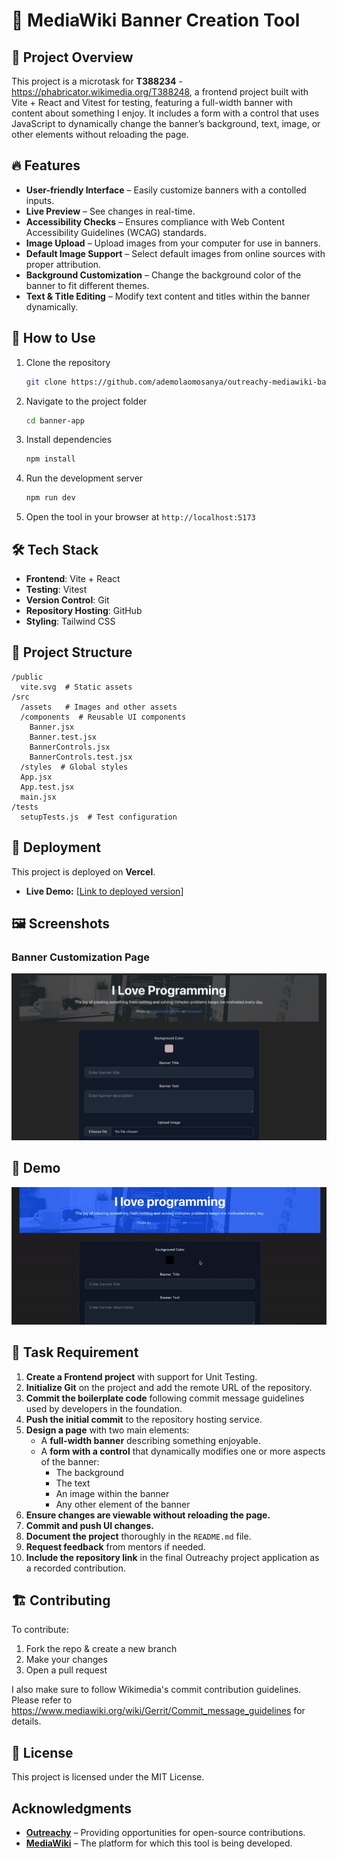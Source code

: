 # 📌 MediaWiki Banner Creation Tool

## 🚀 Project Overview
This project is a microtask for **T388234** - https://phabricator.wikimedia.org/T388248, a frontend project built with Vite + React and Vitest for testing, featuring a full-width banner with content about something I enjoy. It includes a form with a control that uses JavaScript to dynamically change the banner’s background, text, image, or other elements without reloading the page.

## 🔥 Features
- **User-friendly Interface** – Easily customize banners with a contolled inputs.
- **Live Preview** – See changes in real-time.
- **Accessibility Checks** – Ensures compliance with Web Content Accessibility Guidelines (WCAG) standards.
- **Image Upload** – Upload images from your computer for use in banners.
- **Default Image Support** – Select default images from online sources with proper attribution.
- **Background Customization** – Change the background color of the banner to fit different themes.
- **Text & Title Editing** – Modify text content and titles within the banner dynamically.


## 📖 How to Use
1. Clone the repository  
   ```bash
   git clone https://github.com/ademolaomosanya/outreachy-mediawiki-banner-app.git
   ```
2. Navigate to the project folder  
   ```bash
   cd banner-app
   ```
3. Install dependencies  
   ```bash
   npm install
   ```
4. Run the development server  
   ```bash
   npm run dev
   ```
5. Open the tool in your browser at `http://localhost:5173`


## 🛠 Tech Stack
- **Frontend**: Vite + React
- **Testing**: Vitest
- **Version Control**: Git
- **Repository Hosting**: GitHub
- **Styling**: Tailwind CSS

## 📂 Project Structure
```
/public
  vite.svg  # Static assets
/src
  /assets   # Images and other assets
  /components  # Reusable UI components
    Banner.jsx
    Banner.test.jsx
    BannerControls.jsx
    BannerControls.test.jsx
  /styles  # Global styles
  App.jsx
  App.test.jsx
  main.jsx
/tests
  setupTests.js  # Test configuration
```



## 🚀 Deployment
This project is deployed on **Vercel**.  
- **Live Demo:** [[Link to deployed version](https://outreachy-mediawiki-banner-app-six.vercel.app/)]

## 🖼 Screenshots

### Banner Customization Page
![Banner Customization](/public/Screenshot%202025-03-20%20at%2011.31.46.png)

## 🎥 Demo
![Live Preview Demo](/public/ScreenRecording2025-03-20at11.42.10-ezgif.com-video-to-gif-converter%20(1).gif)

## 📖 Task Requirement
1. **Create a Frontend project** with support for Unit Testing.
2. **Initialize Git** on the project and add the remote URL of the repository.
3. **Commit the boilerplate code** following commit message guidelines used by developers in the foundation.
4. **Push the initial commit** to the repository hosting service.
5. **Design a page** with two main elements:
   - A **full-width banner** describing something enjoyable.
   - A **form with a control** that dynamically modifies one or more aspects of the banner:
     - The background
     - The text
     - An image within the banner
     - Any other element of the banner
6. **Ensure changes are viewable without reloading the page.**
7. **Commit and push UI changes.**
8. **Document the project** thoroughly in the `README.md` file.
9. **Request feedback** from mentors if needed.
10. **Include the repository link** in the final Outreachy project application as a recorded contribution.

## 🏗 Contributing
 To contribute:
1. Fork the repo & create a new branch
2. Make your changes
3. Open a pull request

I also make sure to follow Wikimedia's commit contribution guidelines. Please refer to https://www.mediawiki.org/wiki/Gerrit/Commit_message_guidelines for details.

## 📜 License
This project is licensed under the MIT License.

##  Acknowledgments
- **[Outreachy](https://www.outreachy.org/)** – Providing opportunities for open-source contributions.
- **[MediaWiki](https://www.mediawiki.org/)** – The platform for which this tool is being developed.

